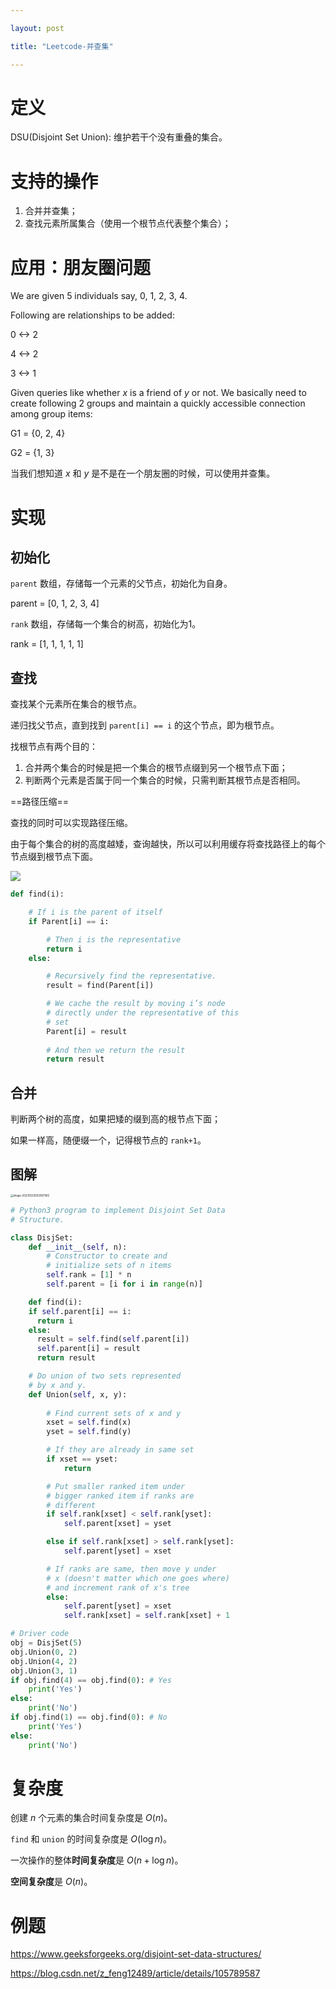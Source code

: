 ```yaml
---

layout: post

title: "Leetcode-并查集"

---
```


# 定义

DSU(Disjoint Set Union): 维护若干个没有重叠的集合。

# 支持的操作

1. 合并并查集；
2. 查找元素所属集合（使用一个根节点代表整个集合）；

# 应用：朋友圈问题

We are given 5 individuals say, 0, 1, 2, 3, 4.

Following are relationships to be added:

0 <-> 2

4 <-> 2

3 <-> 1

Given queries like whether $x$ is a friend of $y$ or not. We basically need to create following 2 groups and maintain a quickly accessible connection among group items:

G1 = {0, 2, 4}

G2 = {1, 3}

当我们想知道 $x$ 和 $y$ 是不是在一个朋友圈的时候，可以使用并查集。



# 实现

## 初始化

`parent` 数组，存储每一个元素的父节点，初始化为自身。

parent = [0, 1, 2, 3, 4]

`rank` 数组，存储每一个集合的树高，初始化为1。

rank = [1, 1, 1, 1, 1]

## 查找

查找某个元素所在集合的根节点。

递归找父节点，直到找到 `parent[i] == i` 的这个节点，即为根节点。

找根节点有两个目的：

1. 合并两个集合的时候是把一个集合的根节点缀到另一个根节点下面；
2. 判断两个元素是否属于同一个集合的时候，只需判断其根节点是否相同。

==路径压缩==

查找的同时可以实现路径压缩。

由于每个集合的树的高度越矮，查询越快，所以可以利用缓存将查找路径上的每个节点缀到根节点下面。

<img src="typora-user-images/dsu_path_compression.png"/>

~~~python
def find(i):

	# If i is the parent of itself
	if Parent[i] == i:

		# Then i is the representative
		return i
	else:

		# Recursively find the representative.
		result = find(Parent[i])

		# We cache the result by moving i’s node
		# directly under the representative of this
		# set
		Parent[i] = result
	
		# And then we return the result
		return result

~~~

## 合并

判断两个树的高度，如果把矮的缀到高的根节点下面；

如果一样高，随便缀一个，记得根节点的 `rank+1`。



## 图解

 <img src="typora-user-images/image-20230525002907992.jpg" alt="image-20230525002907992" style="zoom:30%;" />

~~~python
# Python3 program to implement Disjoint Set Data
# Structure.

class DisjSet:
	def __init__(self, n):
		# Constructor to create and
		# initialize sets of n items
		self.rank = [1] * n
		self.parent = [i for i in range(n)]

	def find(i):
    if self.parent[i] == i:
      return i
    else:
      result = self.find(self.parent[i])
      self.parent[i] = result
      return result

	# Do union of two sets represented
	# by x and y.
	def Union(self, x, y):
		
		# Find current sets of x and y
		xset = self.find(x)
		yset = self.find(y)

		# If they are already in same set
		if xset == yset:
			return

		# Put smaller ranked item under
		# bigger ranked item if ranks are
		# different
		if self.rank[xset] < self.rank[yset]:
			self.parent[xset] = yset

		else if self.rank[xset] > self.rank[yset]:
			self.parent[yset] = xset

		# If ranks are same, then move y under
		# x (doesn't matter which one goes where)
		# and increment rank of x's tree
		else:
			self.parent[yset] = xset
			self.rank[xset] = self.rank[xset] + 1

# Driver code
obj = DisjSet(5)
obj.Union(0, 2)
obj.Union(4, 2)
obj.Union(3, 1)
if obj.find(4) == obj.find(0): # Yes
	print('Yes')
else:
	print('No')
if obj.find(1) == obj.find(0): # No
	print('Yes')
else:
	print('No')
~~~

# 复杂度

创建 $n$ 个元素的集合时间复杂度是 $O(n)$。

`find` 和 `union` 的时间复杂度是 $O(\log n)$。

一次操作的整体**时间复杂度**是 $O(n+\log n)$。

**空间复杂度**是 $O(n)$。

# 例题

https://www.geeksforgeeks.org/disjoint-set-data-structures/

https://blog.csdn.net/z_feng12489/article/details/105789587